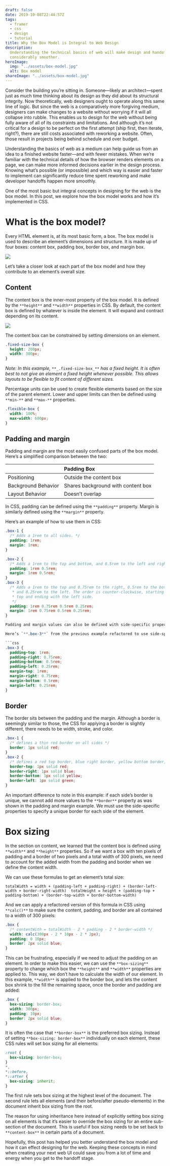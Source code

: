 ```yaml
---
draft: false
date: 2019-10-08T22:44:57Z
tags:
  - framer
  - css
  - design
  - tutorial
title: Why the Box Model is Integral to Web Design
description:
  Understanding the technical basics of web will make design and handoff
  considerably smoother.
heroImage:
  img: "../assets/box-model.jpg"
  alt: Box model
shareImage: "../assets/box-model.jpg"
---
```


Consider the building you’re sitting in. Someone—likely an architect—spent just as much time thinking about its design as they did about its structural integrity. Now theoretically, web designers ought to operate along this same line of logic. But since the web is a comparatively more forgiving medium, designers can make changes to a website without worrying if it will all collapse into rubble. This enables us to design for the web without being fully aware of all of its constraints and limitations. And although it’s not critical for a design to be perfect on the first attempt (ship first, then iterate, right?), there are still costs associated with reworking a website. Often, those result in projects being behind schedule and over budget.

Understanding the basics of web as a medium can help guide us from an idea to a finished website faster—and with fewer mistakes. When we’re familiar with the technical details of how the browser renders elements on a page, we can make more informed decisions earlier in the design process. Knowing what’s possible (or impossible) and which way is easier and faster to implement can significantly reduce time spent reworking and make developer handoffs happen more smoothly.

One of the most basic but integral concepts in designing for the web is the box model. In this post, we explore how the box model works and how it’s implemented in CSS.

# What is the box model?

Every HTML element is, at its most basic form, a box. The box model is used to describe an element’s dimensions and structure. It is made up of four boxes: content box, padding box, border box, and margin box.

![](https://d33wubrfki0l68.cloudfront.net/199de8f6024204f7ada6772197a3e0d90882d05e/b0fac/static/blog/posts/box-model/box-model.jpg)

Let’s take a closer look at each part of the box model and how they contribute to an element’s overall size.

## Content

The content box is the inner-most property of the box model. It is defined by the `**height**` and `**width**` properties in CSS. By default, the content box is defined by whatever is inside the element. It will expand and contract depending on its content.

![](https://d33wubrfki0l68.cloudfront.net/b406fcd640feaa82b2416e397a8d4e35b0960ee2/f292f/static/blog/posts/box-model/content.jpg)

The content box can be constrained by setting dimensions on an element.

```css
.fixed-size-box {
  height: 200px;
  width: 300px;
}
```

_Note: In this example,_ `**_.fixed-size-box_**` _has a fixed height. It is often best to not give an element a fixed height whenever possible. This allows layouts to be flexible to fit content of different sizes._

Percentage units can be used to create flexible elements based on the size of the parent element. Lower and upper limits can then be defined using `**min-**` and `**max-**` properties.

```css
.flexible-box {
  width: 100%;
  max-width: 600px;
}
```

## Padding and margin

Padding and margin are the most easily confused parts of the box model. Here’s a simplified comparison between the two:

|                     | Padding Box                        |
| ------------------- | :--------------------------------- |
| Positioning         | Outside the content box            |
| Background Behavior | Shares background with content box |
| Layout Behavior     | Doesn’t overlap                    |

In CSS, padding can be defined using the `**padding**` property. Margin is similarly defined using the `**margin**` property.

Here’s an example of how to use them in CSS:

````css
.box-1 {
  /* Adds a 1rem to all sides. */
  padding: 1rem;
  margin: 1rem;
}

.box-2 {
  /* Adds a 1rem to the top and bottom, and 0.5rem to the left and right. */
  padding: 1rem 0.5rem;
  margin: 1rem 0.5rem;
}
.box-3 {
  /* Adds a 1rem to the top and 0.75rem to the right, 0.5rem to the bottom,
   * and 0.25rem to the left. The order is counter-clockwise, starting with the
   * top and ending with the left side.
   */
  padding: 1rem 0.75rem 0.5rem 0.25rem;
  margin: 1rem 0.75rem 0.5rem 0.25rem;
}

Padding and margin values can also be defined with side-specific properties, as opposed to the shorthand used in this example. Sometimes this can be easier to read because it’s clear which value corresponds to which side of the element. It’s also useful for when only one side of an element requires padding or margin.

Here’s `**.box-3**` from the previous example refactored to use side-specific properties:

```css
.box-3 {
  padding-top: 1rem;
  padding-right: 0.75rem;
  padding-bottom: 0.5rem;
  padding-left: 0.25rem;
  margin-top: 1rem;
  margin-right: 0.75rem;
  margin-bottom: 0.5rem;
  margin-left: 0.25rem;
}
````

## Border

The border sits between the padding and the margin. Although a border is seemingly similar to those, the CSS for applying a border is slightly different, there needs to be width, stroke, and color.

```css
.box-1 {
  /* defines a thin red border on all sides */
  border: 1px solid red;
}
.box-2 {
  /* defines a red top border, blue right border, yellow bottom border, and green left border. */
  border-top: 1px solid red;
  border-right: 1px solid blue;
  border-bottom: 1px solid yellow;
  border-left: 1px solid green;
}
```

An important difference to note in this example: if each side’s border is unique, we cannot add more values to the `**border**` property as was shown in the padding and margin example. We must use the side-specific properties to specify a unique border for each side of the element.

# Box sizing

In the section on content, we learned that the content box is defined using `**width**` and `**height**` properties. So if we want a box with ten pixels of padding and a border of two pixels and a total width of 300 pixels, we need to account for the added width from the padding and border when we define the content width.

We can use these formulas to get an element’s total size:

```
totalWidth = width + (padding-left + padding-right) + (border-left-width + border-right-width)  totalHeight = height + (padding-top + padding-bottom) + (border-top-width + border-bottom-width)
```

And we can apply a refactored version of this formula in CSS using `**calc()**` to make sure the content, padding, and border are all contained to a width of 300 pixels:

```css
.box {
  /* contentWith = totalWidth - 2 * padding - 2 * border-width */
  width: calc(300px - 2 * 10px - 2 * 2px);
  padding: 0 10px;
  border: 2px solid blue;
}
```

This can be frustrating, especially if we need to adjust the padding on an element. In order to make this easier, we can use the `**box-sizing**` property to change which box the `**height**` and `**width**` properties are applied to. This way, we don’t have to calculate the width of our element. In this example, `**width**` is applied to the border box, and lets the content box shrink to the fill the remaining space, once the border and padding are added:

```css
.box {
  box-sizing: border-box;
  width: 300px;
  padding: 10px;
  border: 2px solid blue;
}
```

It is often the case that `**border-box**` is the preferred box sizing. Instead of setting `**box-sizing: border-box**` individually on each element, these CSS rules will set box sizing for all elements:

```css
:root {
  box-sizing: border-box;
}
*,
*::before,
*::after {
  box-sizing: inherit;
}
```

The first rule sets box sizing at the highest level of the document. The second rule lets all elements (and their before/after pseudo-elements) in the document inherit box sizing from the root.

The reason for using inheritance here instead of explicitly setting box sizing on all elements is that it’s easier to override the box sizing for an entire sub-section of the document. This is useful if box sizing needs to be set back to `**content-box**` in certain parts of a document.

Hopefully, this post has helped you better understand the box model and how it can effect designing for the web. Keeping these concepts in mind when creating your next web UI could save you from a lot of time and energy when you get to the handoff stage.
